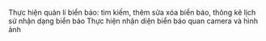 Thực hiện quản lí biển báo: tìm kiếm, thêm sửa xóa biển báo, thông kê lịch sử nhận dạng biển báo 
Thực hiện nhận diện biển báo quan camera và hình ảnh
